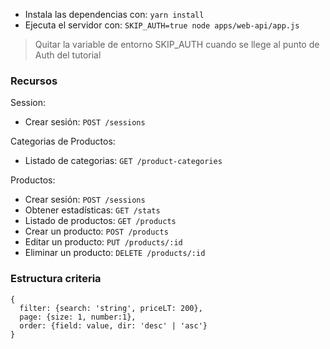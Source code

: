 * Instala las dependencias con: `yarn install`
* Ejecuta el servidor con: `SKIP_AUTH=true node apps/web-api/app.js`

> Quitar la variable de entorno SKIP_AUTH cuando se llege al punto de Auth del tutorial

### Recursos

Session:

* Crear sesión: `POST /sessions`

Categorias de Productos:

* Listado de categorias: `GET /product-categories`

Productos:

* Crear sesión: `POST /sessions`
* Obtener estadísticas: `GET /stats`
* Listado de productos: `GET /products`
* Crear un producto: `POST /products`
* Editar un producto: `PUT /products/:id`
* Eliminar un producto: `DELETE /products/:id`

### Estructura criteria

```
{
  filter: {search: 'string', priceLT: 200},
  page: {size: 1, number:1},
  order: {field: value, dir: 'desc' | 'asc'}
}
```
